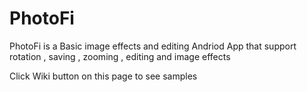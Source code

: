 # PhotoFi
PhotoFi is a Basic image effects and editing Andriod App 
that support rotation , saving , zooming , editing and image effects 

Click Wiki button on this page to see samples 
